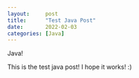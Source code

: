 ```yaml
---
layout:     post
title:      "Test Java Post"
date:       2022-02-03
categories: [Java]
---
```


<p class="intro"><span class="dropcap">J</span>ava!</p>

This is the test java post! I hope it works! :)